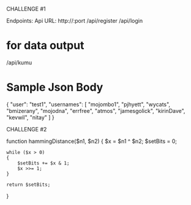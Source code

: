 CHALLENGE #1

Endpoints:
Api URL: http://<localhost>:port
/api/register
/api/login

# for data output
/api/kumu
# Sample Json Body
{
    "user": "test1",
    "usernames": [
        "mojombo1",
        "pjhyett",
        "wycats",
        "bmizerany",
        "mojodna",
        "errfree",
        "atmos",
        "jamesgolick",
        "kirinDave",
        "kevwil",
        "nitay"
    ]
}



CHALLENGE #2

function hammingDistance($n1, $n2)
{
    $x = $n1 ^ $n2;
    $setBits = 0;
 
    while ($x > 0)
    {
        $setBits += $x & 1;
        $x >>= 1;
    }
 
    return $setBits;
}

